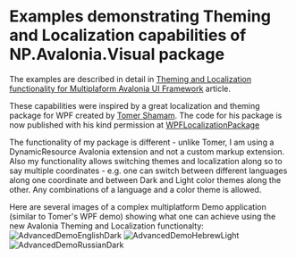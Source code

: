 # Examples demonstrating Theming and Localization capabilities of NP.Avalonia.Visual package

The examples are described in detail in [Theming and Localization functionality for Multiplaform Avalonia UI Framework](https://www.codeproject.com/Articles/5317972/Theming-and-Localization-functionality-for-Multipl)
article.

These capabilities were inspired by a great localization and theming package for WPF created by [Tomer Shamam](https://www.linkedin.com/in/tomershamam/?originalSubdomain=il).
The code for his package is now published with his kind permission at [WPFLocalizationPackage](https://github.com/npolyak/WPFLocalizationPackage)

The functionality of my package is different - unlike Tomer, I am using a DynamicResource Avalonia extension and not a custom markup extension. 
Also my functionality allows switching themes and localization along so to say multiple coordinates - e.g. one can switch between different languages along one coordinate
and between Dark and Light color themes along the other. Any combinations of a language and a color theme is allowed. 

Here are several images of a complex multiplatform Demo application (similar to Tomer's WPF demo) showing what one can achieve using 
the new Avalonia Theming and Localization functionalty:
![AdvancedDemoEnglishDark](https://user-images.githubusercontent.com/2833722/142480092-6d8fdfde-2674-4b7e-a67e-dbb1c645668a.png)
![AdvancedDemoHebrewLight](https://user-images.githubusercontent.com/2833722/142480093-a071b7b3-1556-46da-96b2-92a9f696caa9.png)
![AdvancedDemoRussianDark](https://user-images.githubusercontent.com/2833722/142480096-fe9975e1-0d62-4550-b889-14237fb1ab36.png)
